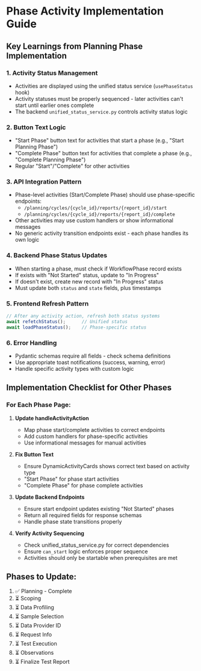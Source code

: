 # Phase Activity Implementation Guide

## Key Learnings from Planning Phase Implementation

### 1. Activity Status Management
- Activities are displayed using the unified status service (`usePhaseStatus` hook)
- Activity statuses must be properly sequenced - later activities can't start until earlier ones complete
- The backend `unified_status_service.py` controls activity status logic

### 2. Button Text Logic
- "Start Phase" button text for activities that start a phase (e.g., "Start Planning Phase")
- "Complete Phase" button text for activities that complete a phase (e.g., "Complete Planning Phase")
- Regular "Start"/"Complete" for other activities

### 3. API Integration Pattern
- Phase-level activities (Start/Complete Phase) should use phase-specific endpoints:
  - `/planning/cycles/{cycle_id}/reports/{report_id}/start`
  - `/planning/cycles/{cycle_id}/reports/{report_id}/complete`
- Other activities may use custom handlers or show informational messages
- No generic activity transition endpoints exist - each phase handles its own logic

### 4. Backend Phase Status Updates
- When starting a phase, must check if WorkflowPhase record exists
- If exists with "Not Started" status, update to "In Progress"
- If doesn't exist, create new record with "In Progress" status
- Must update both `status` and `state` fields, plus timestamps

### 5. Frontend Refresh Pattern
```typescript
// After any activity action, refresh both status systems
await refetchStatus();      // Unified status
await loadPhaseStatus();    // Phase-specific status
```

### 6. Error Handling
- Pydantic schemas require all fields - check schema definitions
- Use appropriate toast notifications (success, warning, error)
- Handle specific activity types with custom logic

## Implementation Checklist for Other Phases

### For Each Phase Page:
1. **Update handleActivityAction**
   - Map phase start/complete activities to correct endpoints
   - Add custom handlers for phase-specific activities
   - Use informational messages for manual activities

2. **Fix Button Text**
   - Ensure DynamicActivityCards shows correct text based on activity type
   - "Start Phase" for phase start activities
   - "Complete Phase" for phase complete activities

3. **Update Backend Endpoints**
   - Ensure start endpoint updates existing "Not Started" phases
   - Return all required fields for response schemas
   - Handle phase state transitions properly

4. **Verify Activity Sequencing**
   - Check unified_status_service.py for correct dependencies
   - Ensure `can_start` logic enforces proper sequence
   - Activities should only be startable when prerequisites are met

## Phases to Update:
1. ✅ Planning - Complete
2. ⏳ Scoping
3. ⏳ Data Profiling  
4. ⏳ Sample Selection
5. ⏳ Data Provider ID
6. ⏳ Request Info
7. ⏳ Test Execution
8. ⏳ Observations
9. ⏳ Finalize Test Report